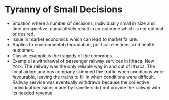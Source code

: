 Tyranny of Small Decisions
==========================

* Situation where a number of decisions, individually small in size and time perspective, cumulatively result in an outcome which is not optimal or desired.
* Issue in market economics which can lead to market failure.
* Applies to environmental degradation, political elections, and health outcomes.
* Classic example is the tragedy of the commons.
* Example is withdrawal of passenger railway services in Ithaca, New York. The railway was the only reliable way in and out of Ithaca. The local airline and bus company skimmed the traffic when conditions were favourable, leaving the trains to fill in when conditions were difficult. Railway service was eventually withdrawn because the collective individual decisions made by travellers did not provide the railway with its needed revenue.


